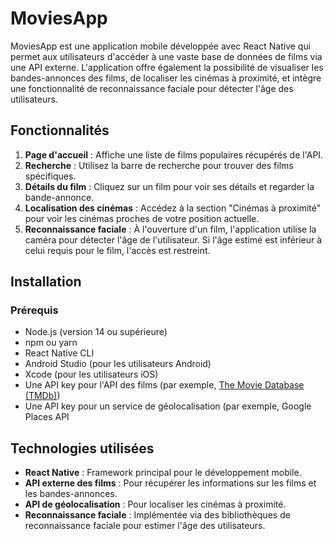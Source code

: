 # MoviesApp

MoviesApp est une application mobile développée avec React Native qui permet aux utilisateurs d'accéder à une vaste base de données de films via une API externe. L'application offre également la possibilité de visualiser les bandes-annonces des films, de localiser les cinémas à proximité, et intègre une fonctionnalité de reconnaissance faciale pour détecter l'âge des utilisateurs.

## Fonctionnalités

1. **Page d'accueil** : Affiche une liste de films populaires récupérés de l'API.
2. **Recherche** : Utilisez la barre de recherche pour trouver des films spécifiques.
3. **Détails du film** : Cliquez sur un film pour voir ses détails et regarder la bande-annonce.
4. **Localisation des cinémas** : Accédez à la section "Cinémas à proximité" pour voir les cinémas proches de votre position actuelle.
5. **Reconnaissance faciale** : À l'ouverture d'un film, l'application utilise la caméra pour détecter l'âge de l'utilisateur. Si l'âge estimé est inférieur à celui requis pour le film, l'accès est restreint.

## Installation

### Prérequis

- Node.js (version 14 ou supérieure)
- npm ou yarn
- React Native CLI
- Android Studio (pour les utilisateurs Android)
- Xcode (pour les utilisateurs iOS)
- Une API key pour l'API des films (par exemple, [The Movie Database (TMDb)](https://www.themoviedb.org/))
- Une API key pour un service de géolocalisation (par exemple, Google Places API

## Technologies utilisées

- **React Native** : Framework principal pour le développement mobile.
- **API externe des films** : Pour récupérer les informations sur les films et les bandes-annonces.
- **API de géolocalisation** : Pour localiser les cinémas à proximité.
- **Reconnaissance faciale** : Implémentée via des bibliothèques de reconnaissance faciale pour estimer l'âge des utilisateurs.
